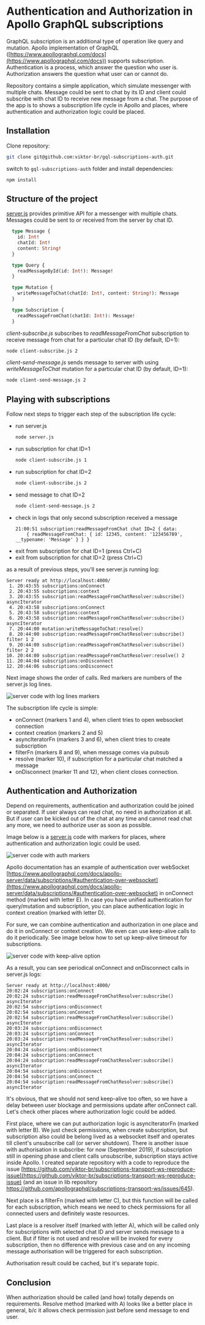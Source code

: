 # Authentication and Authorization in Apollo GraphQL subscriptions
GraphQL subscription is an additional type of operation like query and mutation. Apollo implementation of GraphQL 
([https://www.apollographql.com/docs](https://www.apollographql.com/docs)) supports subscription.
Authentication is a process, which answer the question who user is. Authorization answers the question what user can or cannot do.

Repository contains a simple application, which simulate messenger with multiple chats. Message could be sent to chat by its ID and client
could subscribe with chat ID to receive new message from a chat. The purpose of the app is to shows a subscription life cycle in Apollo and places,
where authentication and authorization logic could be placed.

## Installation
Clone repository:
```bash
git clone git@github.com:viktor-br/gql-subscriptions-auth.git
```
switch to `gql-subscriptions-auth` folder and install dependencies:
```bash
npm install
```

## Structure of the project
[server.js](./server.js) provides primitive API for a messenger with multiple chats. Messages could be sent to or received from the server by chat ID. 

```graphql
  type Message {
    id: Int!
    chatId: Int!
    content: String!
  }

  type Query {
    readMessageById(id: Int!): Message!
  }

  type Mutation {
    writeMessageToChat(chatId: Int!, content: String!): Message
  }

  type Subscription {
    readMessageFromChat(chatId: Int!): Message!
  }
```

_client-subscribe.js_ subscribes to *readMessageFromChat* subscription to receive message from chat for a particular chat ID (by default, ID=1):
```bash
node client-subscribe.js 2
```

_client-send-message.js_ sends message to server with using _writeMessageToChat_ mutation for a particular chat ID (by default, ID=1):
```bash
node client-send-message.js 2
```

## Playing with subscriptions
Follow next steps to trigger each step of the subscription life cycle:
* run server.js
    ```bash
    node server.js
    ```
* run subscription for chat ID=1
    ```bash
    node client-subscribe.js 1
    ```
* run subscription for chat ID=2
    ```bash
    node client-subscribe.js 2
    ```
* send message to chat ID=2
    ```bash
    node client-send-message.js 2
    ```
* check in logs that only second subscription received a message  
    ```
    21:00:51 subscription:readMessageFromChat chat ID=2 { data:
        { readMessageFromChat: { id: 12345, content: '123456789', __typename: 'Message' } } }
    ```
* exit from subscription for chat ID=1 (press Ctrl+C)
* exit from subscription for chat ID=2 (press Ctrl+C)

as a result of previous steps, you'll see server.js running log:
```text
Server ready at http://localhost:4000/
 1. 20:43:55 subscriptions:onConnect
 2. 20:43:55 subscriptions:context
 3. 20:43:55 subscription:readMessageFromChatResolver:subscribe() asyncIterator
 4. 20:43:58 subscriptions:onConnect
 5. 20:43:58 subscriptions:context
 6. 20:43:58 subscription:readMessageFromChatResolver:subscribe() asyncIterator
 7. 20:44:00 mutation:writeMessageToChat:resolve()
 8. 20:44:00 subscription:readMessageFromChatResolver:subscribe() filter 1 2
 9. 20:44:00 subscription:readMessageFromChatResolver:subscribe() filter 2 2
10. 20:44:00 subscription:readMessageFromChatResolver:resolve() 2
11. 20:44:04 subscriptions:onDisconnect
12. 20:44:06 subscriptions:onDisconnect
```
Next image shows the order of calls. Red markers are numbers of the server.js log lines. 

![server code with log lines markers](./images/server-code-log.png)

The subscription life cycle is simple: 
* onConnect (markers 1 and 4), when client tries to open websocket connection
* context creation (markers 2 and 5) 
* asyncIteratorFn (markers 3 and 6), when client tries to create subscription
* filterFn (markers 8 and 9), when message comes via pubsub
* resolve (marker 10), if subscription for a particular chat matched a message
* onDisconnect (marker 11 and 12), when client closes connection.

## Authentication and Authorization
Depend on requirements, authentication and authorization could be joined or separated. If user always can read chat, no need in authorization at all.
But if user can be kicked out of the chat at any time and cannot read chat any more, we need to authorize user as soon as possible.

Image below is a [server.js](./server.js) code with markers for places, where authentication and authorization logic could be used. 

![server code with auth markers](./images/server-code-auth.png)

Apollo documentation has an example of authentication over webSocket 
[https://www.apollographql.com/docs/apollo-server/data/subscriptions/#authentication-over-websocket](https://www.apollographql.com/docs/apollo-server/data/subscriptions/#authentication-over-websocket)
in onConnect method (marked with letter E).
In case you have unified authentication for query/mutation and subscription, you can place authentication logic in context creation (marked with 
letter D).

For sure, we can combine authentication and authorization in one place and do it in onConnect or context creation. We even can use keep-alive
calls to do it periodically. See image below how to set up keep-alive timeout for subscriptions.

![server code with keep-alive option](./images/server-code-keep-alive.png)

As a result, you can see periodical onConnect and onDisconnect calls in server.js logs:
```text
Server ready at http://localhost:4000/
20:02:24 subscriptions:onConnect
20:02:24 subscription:readMessageFromChatResolver:subscribe() asyncIterator
20:02:54 subscriptions:onDisconnect
20:02:54 subscriptions:onConnect
20:02:54 subscription:readMessageFromChatResolver:subscribe() asyncIterator
20:03:24 subscriptions:onDisconnect
20:03:24 subscriptions:onConnect
20:03:24 subscription:readMessageFromChatResolver:subscribe() asyncIterator
20:04:24 subscriptions:onDisconnect
20:04:24 subscriptions:onConnect
20:04:24 subscription:readMessageFromChatResolver:subscribe() asyncIterator
20:04:54 subscriptions:onDisconnect
20:04:54 subscriptions:onConnect
20:04:54 subscription:readMessageFromChatResolver:subscribe() asyncIterator
```

It's obvious, that we should not send keep-alive too often, so we have a delay between user blockage and permissions update after onConnect call.
Let's check other places where authorization logic could be added. 

First place, where we can put authorization logic is asyncIteratorFn (marked with letter B). We just check permissions, when create subscription, 
but subscription also could be belong lived as a websocket itself and operates till client's unsubscribe call (or server shutdown). 
There is another issue with authorisation in subscribe: for now (September 2019), if subscription still in opening phase and client calls unsubscribe, 
subscription stays active inside Apollo. I created separate repository with a code to reproduce the issue 
[https://github.com/viktor-br/subscriptions-transport-ws-reproduce-issue](https://github.com/viktor-br/subscriptions-transport-ws-reproduce-issue) 
(and an issue in lib repository https://github.com/apollographql/subscriptions-transport-ws/issues/645). 

Next place is a filterFn (marked with letter C), but this function will be called for each
subscription, which means we need to check permissions for all connected users and definitely waste resources.

Last place is a resolver itself (marked with letter A), which will be called only for subscriptions with selected chat ID and server 
sends message to a client. But if filter is not used and resolve will be invoked for every subscription, then no difference with previous case and 
on any incoming message authorisation will be triggered for each subscription.

Authorisation result could be cached, but it's separate topic.

## Conclusion
When authorization should be called (and how) totally depends on requirements. Resolve method (marked with A) looks like a better
place in general, b/c it allows check permission just before send message to end user. 

